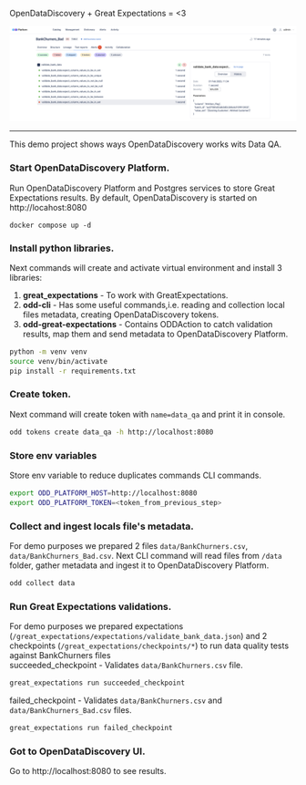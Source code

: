 OpenDataDiscovery + Great Expectations = <3

![image](assets/screenshot.png)
___

This demo project shows ways OpenDataDiscovery works wits Data QA.



### Start OpenDataDiscovery Platform.
Run OpenDataDiscovery Platform and Postgres services to store Great Expectations results.
By default, OpenDataDiscovery is started on http://locahost:8080
```
docker compose up -d
```

### Install python libraries.
Next commands will create and activate virtual environment and install 3 libraries:

1. **great_expectations** - To work with GreatExpectations.
2. **odd-cli** - Has some useful commands,i.e. reading and collection local files metadata, creating OpenDataDiscovery tokens.
3. **odd-great-expectations** - Contains ODDAction to catch validation results, map them and send metadata to OpenDataDiscovery Platform.

```bash
python -m venv venv
source venv/bin/activate
pip install -r requirements.txt
```

### Create token.
Next command will create token with `name=data_qa` and print it in console.

```bash
odd tokens create data_qa -h http://localhost:8080      
```

### Store env variables
Store env variable to reduce duplicates commands CLI commands.
```bash
export ODD_PLATFORM_HOST=http://localhost:8080
export ODD_PLATFORM_TOKEN=<token_from_previous_step>
```

### Collect and ingest locals file's metadata.
For demo purposes we prepared 2 files `data/BankChurners.csv`, `data/BankChurners_Bad.csv`. 
Next CLI command will read files from `/data` folder, gather metadata and ingest it to OpenDataDiscovery Platform.
```bash
odd collect data     
```

### Run Great Expectations validations.
For demo purposes we prepared expectations (`/great_expectations/expectations/validate_bank_data.json`) and 2 checkpoints (`/great_expectations/checkpoints/*`) to run data quality tests against BankChurners files  
succeeded_checkpoint - Validates `data/BankChurners.csv` file.
```bash
great_expectations run succeeded_checkpoint
```
failed_checkpoint - Validates `data/BankChurners.csv` and `data/BankChurners_Bad.csv` files.
```bash
great_expectations run failed_checkpoint
```

### Got to OpenDataDiscovery UI.
Go to http://localhost:8080 to see results.
